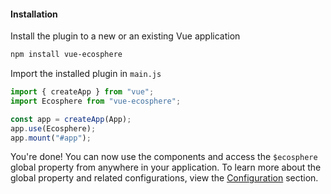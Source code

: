 #### Installation

Install the plugin to a new or an existing Vue application

```bash
npm install vue-ecosphere
```

Import the installed plugin in `main.js`

```js
import { createApp } from "vue";
import Ecosphere from "vue-ecosphere";

const app = createApp(App);
app.use(Ecosphere);
app.mount("#app");
```

You're done! You can now use the components and access the `$ecosphere` global property from anywhere in your application. To learn more about the global property and related configurations, view the [Configuration](/guide/configuration) section.
